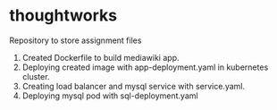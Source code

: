 # thoughtworks
Repository to store assignment files

1. Created Dockerfile to build mediawiki app.
2. Deploying created image with app-deployment.yaml in kubernetes cluster.
3. Creating load balancer and mysql service with service.yaml.
4. Deploying mysql pod with sql-deployment.yaml

